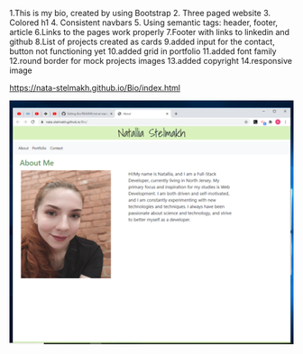 
1.This is my bio, created by using Bootstrap
2. Three paged website
3. Colored h1
4. Consistent navbars
5. Using semantic tags: header, footer, article
6.Links to the pages work properly
7.Footer with links to linkedin and github
8.List of projects created as cards
9.added input for the contact, button not functioning yet
10.added grid in portfolio
11.added font family
12.round border for mock projects images
13.added copyright 
14.responsive image

https://nata-stelmakh.github.io/Bio/index.html

![](Webapp.png)
